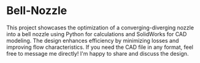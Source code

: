 # Bell-Nozzle
This project showcases the optimization of a converging-diverging nozzle into a bell nozzle using Python for calculations and SolidWorks for CAD modeling. The design enhances efficiency by minimizing losses and improving flow characteristics.
If you need the CAD file in any format, feel free to message me directly! I'm happy to share and discuss the design.
